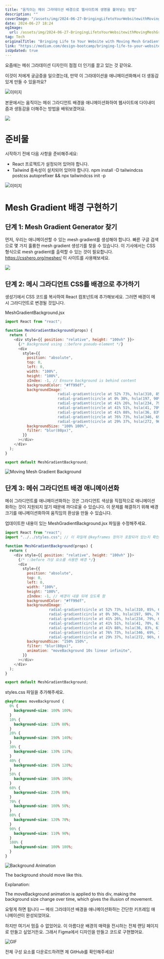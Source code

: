 ```yaml
---
title: "움직이는 메쉬 그라데이션 배경으로 웹사이트에 생명을 불어넣는 방법"
description: ""
coverImage: "/assets/img/2024-06-27-BringingLifetoYourWebsitewithMovingMeshGradientBackgrounds_0.png"
date: 2024-06-27 18:24
ogImage:
  url: /assets/img/2024-06-27-BringingLifetoYourWebsitewithMovingMeshGradientBackgrounds_0.png
tag: Tech
originalTitle: "Bringing Life to Your Website with Moving Mesh Gradient Backgrounds"
link: "https://medium.com/design-bootcamp/bringing-life-to-your-website-with-moving-mesh-gradient-backgrounds-20b7e26844a2"
isUpdated: true
---
```


요즘에는 메쉬 그라데이션 디자인이 점점 더 인기를 끌고 있는 것 같아요.

이것이 저에게 궁금증을 일으켰는데, 만약 이 그라데이션을 애니메이션화해서 더 생동감 있게 만들 수 있을까요?

![이미지](/assets/img/2024-06-27-BringingLifetoYourWebsitewithMovingMeshGradientBackgrounds_0.png)

본문에서는 움직이는 메쉬 그라디언트 배경을 애니메이션화하여 웹사이트에 다이내미즘과 생동감을 더해주는 방법을 배워보겠어요.

<!-- seedividend - 사각형 -->

<ins class="adsbygoogle"
     style="display:block"
     data-ad-client="ca-pub-4877378276818686"
     data-ad-slot="1898504329"
     data-ad-format="auto"
     data-full-width-responsive="true"></ins>

<script>
     (adsbygoogle = window.adsbygoogle || []).push({});
</script>

<img src="https://miro.medium.com/v2/resize:fit:1400/1*PL_QXqTv_ibiPlDv9Ux1NQ.gif" />

# 준비물

시작하기 전에 다음 사항을 준비해주세요:

- React 프로젝트가 설정되어 있어야 합니다.
- Tailwind 종속성이 설치되어 있어야 합니다. npm install -D tailwindcss postcss autoprefixer && npx tailwindcss init -p

<!-- seedividend - 사각형 -->

<ins class="adsbygoogle"
     style="display:block"
     data-ad-client="ca-pub-4877378276818686"
     data-ad-slot="1898504329"
     data-ad-format="auto"
     data-full-width-responsive="true"></ins>

<script>
     (adsbygoogle = window.adsbygoogle || []).push({});
</script>

![이미지](/assets/img/2024-06-27-BringingLifetoYourWebsitewithMovingMeshGradientBackgrounds_1.png)

# Mesh Gradient 배경 구현하기

## 단계 1: Mesh Gradient Generator 찾기

먼저, 우리는 애니메이션할 수 있는 mesh gradient를 생성해야 합니다. 빠른 구글 검색으로 몇 가지 훌륭한 mesh gradient 생성기를 찾을 수 있습니다. 이 기사에서는 CSS 형식으로 mesh gradient를 출력할 수 있는 것이 필요합니다. https://csshero.org/mesher/ 이 사이트를 사용해보세요.

<!-- seedividend - 사각형 -->

<ins class="adsbygoogle"
     style="display:block"
     data-ad-client="ca-pub-4877378276818686"
     data-ad-slot="1898504329"
     data-ad-format="auto"
     data-full-width-responsive="true"></ins>

<script>
     (adsbygoogle = window.adsbygoogle || []).push({});
</script>

<img src="/assets/img/2024-06-27-BringingLifetoYourWebsitewithMovingMeshGradientBackgrounds_2.png" />

## 단계 2: 메시 그라디언트 CSS를 배경으로 추가하기

생성기에서 CSS 코드를 복사하여 React 컴포넌트에 추가해보세요. 그러면 배경이 메시 그라디언트로 변경될 것입니다.

MeshGradientBackground.jsx

<!-- seedividend - 사각형 -->

<ins class="adsbygoogle"
     style="display:block"
     data-ad-client="ca-pub-4877378276818686"
     data-ad-slot="1898504329"
     data-ad-format="auto"
     data-full-width-responsive="true"></ins>

<script>
     (adsbygoogle = window.adsbygoogle || []).push({});
</script>

```js
import React from "react";

function MeshGradientBackground(props) {
  return (
    <div style={{ position: "relative", height: "100vh" }}>
      {/* Background using ::before pseudo-element */}
      <div
        style={{
          position: "absolute",
          top: 0,
          left: 0,
          width: "100%",
          height: "100%",
          zIndex: -1, // Ensure background is behind content
          backgroundColor: "#ff99df",
          backgroundImage: `
                        radial-gradient(circle at 52% 73%, hsla(310, 85%, 67%, 1) 0px, transparent 50%),
                        radial-gradient(circle at 0% 30%, hsla(197, 90%, 76%, 1) 0px, transparent 50%),
                        radial-gradient(circle at 41% 26%, hsla(234, 79%, 69%, 1) 0px, transparent 50%),
                        radial-gradient(circle at 41% 51%, hsla(41, 70%, 63%, 1) 0px, transparent 50%),
                        radial-gradient(circle at 41% 88%, hsla(36, 83%, 61%, 1) 0px, transparent 50%),
                        radial-gradient(circle at 76% 73%, hsla(346, 69%, 70%, 1) 0px, transparent 50%),
                        radial-gradient(circle at 29% 37%, hsla(272, 96%, 64%, 1) 0px, transparent 50%)`,
          backgroundSize: "100% 100%",
          filter: "blur(80px)",
        }}
      ></div>
    </div>
  );
}

export default MeshGradientBackground;
```

![Moving Mesh Gradient Background](/assets/img/2024-06-27-BringingLifetoYourWebsitewithMovingMeshGradientBackgrounds_3.png)

## 단계 3: 메쉬 그라디언트 배경 애니메이션화

메쉬 그라디언트를 애니메이션화하는 것은 그라디언트 색상을 직접적으로 애니메이션화하는 것이 지원되지 않기 때문에 까다로울 수 있습니다. 이 문제를 해결하기 위해 배경 크기를 애니메이션화하여 움직임의 환상을 만들 수 있습니다.

<!-- seedividend - 사각형 -->

<ins class="adsbygoogle"
     style="display:block"
     data-ad-client="ca-pub-4877378276818686"
     data-ad-slot="1898504329"
     data-ad-format="auto"
     data-full-width-responsive="true"></ins>

<script>
     (adsbygoogle = window.adsbygoogle || []).push({});
</script>

업데이트한 내용이 있는 MeshGradientBackground.jsx 파일을 수정해주세요.

```js
import React from "react";
import "../../styles.css"; // 이 파일에 @keyframes 정의가 포함되어 있는지 확인해주세요

function MeshGradientBackground(props) {
  return (
    <div style={{ position: "relative", height: "100vh" }}>
      {/* ::before 가상 요소를 사용한 배경 */}
      <div
        style={{
          position: "absolute",
          top: 0,
          left: 0,
          width: "100%",
          height: "100%",
          zIndex: -1, // 배경이 내용 뒤에 있도록 함
          backgroundColor: "#ff99df",
          backgroundImage: `
                    radial-gradient(circle at 52% 73%, hsla(310, 85%, 67%, 1) 0px, transparent 50%),
                    radial-gradient(circle at 0% 30%, hsla(197, 90%, 76%, 1) 0px, transparent 50%),
                    radial-gradient(circle at 41% 26%, hsla(234, 79%, 69%, 1) 0px, transparent 50%),
                    radial-gradient(circle at 41% 51%, hsla(41, 70%, 63%, 1) 0px, transparent 50%),
                    radial-gradient(circle at 41% 88%, hsla(36, 83%, 61%, 1) 0px, transparent 50%),
                    radial-gradient(circle at 76% 73%, hsla(346, 69%, 70%, 1) 0px, transparent 50%),
                    radial-gradient(circle at 29% 37%, hsla(272, 96%, 64%, 1) 0px, transparent 50%)`,
          backgroundSize: "150% 150%",
          filter: "blur(80px)",
          animation: "moveBackground 10s linear infinite",
        }}
      ></div>
    </div>
  );
}

export default MeshGradientBackground;
```

styles.css 파일을 추가해주세요.

```css
@keyframes moveBackground {
  0% {
    background-size: 100% 100%;
  }
  10% {
    background-size: 120% 80%;
  }
  20% {
    background-size: 190% 140%;
  }
  30% {
    background-size: 130% 110%;
  }
  40% {
    background-size: 150% 120%;
  }
  50% {
    background-size: 180% 100%;
  }
  60% {
    background-size: 220% 80%;
  }
  70% {
    background-size: 100% 50%;
  }
  80% {
    background-size: 120% 70%;
  }
  90% {
    background-size: 110% 90%;
  }
  100% {
    background-size: 100% 100%;
  }
}
```

<!-- seedividend - 사각형 -->

<ins class="adsbygoogle"
     style="display:block"
     data-ad-client="ca-pub-4877378276818686"
     data-ad-slot="1898504329"
     data-ad-format="auto"
     data-full-width-responsive="true"></ins>

<script>
     (adsbygoogle = window.adsbygoogle || []).push({});
</script>

![Background Animation](https://miro.medium.com/v2/resize:fit:1400/1*GURQVNHCw-MtVgHjeS4GcQ.gif)

The background should move like this.

Explanation:

The moveBackground animation is applied to this div, making the background size change over time, which gives the illusion of movement.

<!-- seedividend - 사각형 -->

<ins class="adsbygoogle"
     style="display:block"
     data-ad-client="ca-pub-4877378276818686"
     data-ad-slot="1898504329"
     data-ad-format="auto"
     data-full-width-responsive="true"></ins>

<script>
     (adsbygoogle = window.adsbygoogle || []).push({});
</script>

요렇게 하면 됩니다 — 메쉬 그라데이션 배경을 애니메이션화하는 간단한 키프레임 애니메이션이 완성되었어요.

하지만 여기서 멈출 수 없었어요. 이 아름다운 배경의 매력을 전시하는 전체 랜딩 페이지로 만들고 싶었거든요. 그래서 Figma에서 디자인을 만들고 코드로 구현했어요.

![GIF](https://miro.medium.com/v2/resize:fit:1400/1*PL_QXqTv_ibiPlDv9Ux1NQ.gif)

전체 구성 요소를 다운로드하려면 제 GitHub를 확인해주세요!

